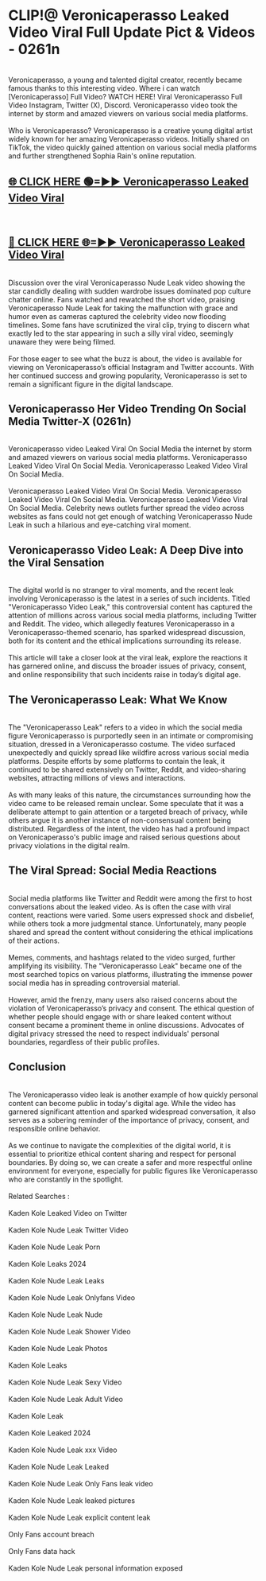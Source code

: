 # CLIP!@ Veronicaperasso Leaked Video Viral Full Update Pict & Videos - 0261n
<br>
Veronicaperasso, a young and talented digital creator, recently became famous thanks to this interesting video. Where i can watch [Veronicaperasso] Full Video? WATCH HERE! Viral Veronicaperasso Full Video Instagram, Twitter (X), Discord. Veronicaperasso video took the internet by storm and amazed viewers on various social media platforms.
<br><br>
Who is Veronicaperasso? Veronicaperasso is a creative young digital artist widely known for her amazing Veronicaperasso videos. Initially shared on TikTok, the video quickly gained attention on various social media platforms and further strengthened Sophia Rain's online reputation.
<br>
<h2><a href="https://bestclip.site?title=Veronicaperasso">🌐 CLICK HERE 🟢=►► Veronicaperasso Leaked Video Viral</a></h2>
<br>
<h2><a href="https://bestclip.site?title=Veronicaperasso">🔴 CLICK HERE 🌐=►► Veronicaperasso Leaked Video Viral</a></h2>
<br>
Discussion over the viral Veronicaperasso Nude Leak video showing the star candidly dealing with sudden wardrobe issues dominated pop culture chatter online. Fans watched and rewatched the short video, praising Veronicaperasso Nude Leak for taking the malfunction with grace and humor even as cameras captured the celebrity video now flooding timelines. Some fans have scrutinized the viral clip, trying to discern what exactly led to the star appearing in such a silly viral video, seemingly unaware they were being filmed.
<br><br>
For those eager to see what the buzz is about, the video is available for viewing on Veronicaperasso’s official Instagram and Twitter accounts. With her continued success and growing popularity, Veronicaperasso is set to remain a significant figure in the digital landscape.
<br>
<h2>Veronicaperasso Her Video Trending On Social Media Twitter-X (0261n)</h2>
<br>
Veronicaperasso video Leaked Viral On Social Media the internet by storm and amazed viewers on various social media platforms. Veronicaperasso Leaked Video Viral On Social Media. Veronicaperasso Leaked Video Viral On Social Media.
<br><br>
Veronicaperasso Leaked Video Viral On Social Media. Veronicaperasso Leaked Video Viral On Social Media. Veronicaperasso Leaked Video Viral On Social Media. Celebrity news outlets further spread the video across websites as fans could not get enough of watching Veronicaperasso Nude Leak in such a hilarious and eye-catching viral moment.
<br>
<h2>Veronicaperasso Video Leak: A Deep Dive into the Viral Sensation</h2>
<br>
The digital world is no stranger to viral moments, and the recent leak involving Veronicaperasso is the latest in a series of such incidents. Titled "Veronicaperasso Video Leak," this controversial content has captured the attention of millions across various social media platforms, including Twitter and Reddit. The video, which allegedly features Veronicaperasso in a Veronicaperasso-themed scenario, has sparked widespread discussion, both for its content and the ethical implications surrounding its release.
<br><br>
This article will take a closer look at the viral leak, explore the reactions it has garnered online, and discuss the broader issues of privacy, consent, and online responsibility that such incidents raise in today’s digital age.
<br>
<h2>The Veronicaperasso Leak: What We Know</h2>
<br>
The "Veronicaperasso Leak" refers to a video in which the social media figure Veronicaperasso is purportedly seen in an intimate or compromising situation, dressed in a Veronicaperasso costume. The video surfaced unexpectedly and quickly spread like wildfire across various social media platforms. Despite efforts by some platforms to contain the leak, it continued to be shared extensively on Twitter, Reddit, and video-sharing websites, attracting millions of views and interactions.
<br><br>
As with many leaks of this nature, the circumstances surrounding how the video came to be released remain unclear. Some speculate that it was a deliberate attempt to gain attention or a targeted breach of privacy, while others argue it is another instance of non-consensual content being distributed. Regardless of the intent, the video has had a profound impact on Veronicaperasso's public image and raised serious questions about privacy violations in the digital realm.
<br>
<h2>The Viral Spread: Social Media Reactions</h2>
<br>
Social media platforms like Twitter and Reddit were among the first to host conversations about the leaked video. As is often the case with viral content, reactions were varied. Some users expressed shock and disbelief, while others took a more judgmental stance. Unfortunately, many people shared and spread the content without considering the ethical implications of their actions.
<br><br>
Memes, comments, and hashtags related to the video surged, further amplifying its visibility. The "Veronicaperasso Leak" became one of the most searched topics on various platforms, illustrating the immense power social media has in spreading controversial material.
<br><br>
However, amid the frenzy, many users also raised concerns about the violation of Veronicaperasso’s privacy and consent. The ethical question of whether people should engage with or share leaked content without consent became a prominent theme in online discussions. Advocates of digital privacy stressed the need to respect individuals' personal boundaries, regardless of their public profiles.
<br>
<h2>Conclusion</h2>
<br>
The Veronicaperasso video leak is another example of how quickly personal content can become public in today's digital age. While the video has garnered significant attention and sparked widespread conversation, it also serves as a sobering reminder of the importance of privacy, consent, and responsible online behavior.
<br><br>
As we continue to navigate the complexities of the digital world, it is essential to prioritize ethical content sharing and respect for personal boundaries. By doing so, we can create a safer and more respectful online environment for everyone, especially for public figures like Veronicaperasso who are constantly in the spotlight.
<br><br>
Related Searches :
<br><br>
Kaden Kole Leaked Video on Twitter
<br><br>
Kaden Kole Nude Leak Twitter Video
<br><br>
Kaden Kole Nude Leak Porn
<br><br>
Kaden Kole Leaks 2024
<br><br>
Kaden Kole Nude Leak Leaks
<br><br>
Kaden Kole Nude Leak Onlyfans Video
<br><br>
Kaden Kole Nude Leak Nude
<br><br>
Kaden Kole Nude Leak Shower Video
<br><br>
Kaden Kole Nude Leak Photos
<br><br>
Kaden Kole Leaks
<br><br>
Kaden Kole Nude Leak Sexy Video
<br><br>
Kaden Kole Nude Leak Adult Video
<br><br>
Kaden Kole Leak
<br><br>
Kaden Kole Leaked 2024
<br><br>
Kaden Kole Nude Leak xxx Video
<br><br>
Kaden Kole Nude Leak Leaked
<br><br>
Kaden Kole Nude Leak Only Fans leak video
<br><br>
Kaden Kole Nude Leak leaked pictures
<br><br>
Kaden Kole Nude Leak explicit content leak
<br><br>
Only Fans account breach
<br><br>
Only Fans data hack
<br><br>
Kaden Kole Nude Leak personal information exposed